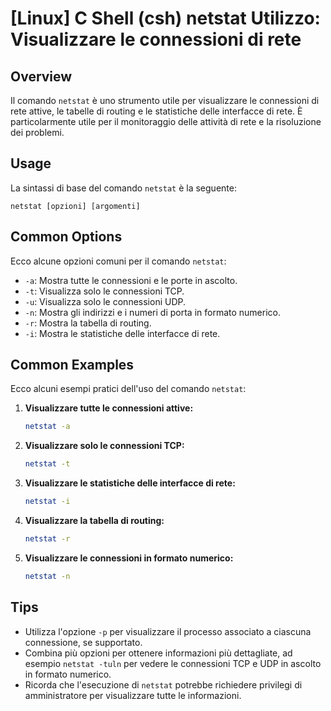 # [Linux] C Shell (csh) netstat Utilizzo: Visualizzare le connessioni di rete

## Overview
Il comando `netstat` è uno strumento utile per visualizzare le connessioni di rete attive, le tabelle di routing e le statistiche delle interfacce di rete. È particolarmente utile per il monitoraggio delle attività di rete e la risoluzione dei problemi.

## Usage
La sintassi di base del comando `netstat` è la seguente:

```
netstat [opzioni] [argomenti]
```

## Common Options
Ecco alcune opzioni comuni per il comando `netstat`:

- `-a`: Mostra tutte le connessioni e le porte in ascolto.
- `-t`: Visualizza solo le connessioni TCP.
- `-u`: Visualizza solo le connessioni UDP.
- `-n`: Mostra gli indirizzi e i numeri di porta in formato numerico.
- `-r`: Mostra la tabella di routing.
- `-i`: Mostra le statistiche delle interfacce di rete.

## Common Examples
Ecco alcuni esempi pratici dell'uso del comando `netstat`:

1. **Visualizzare tutte le connessioni attive:**
   ```bash
   netstat -a
   ```

2. **Visualizzare solo le connessioni TCP:**
   ```bash
   netstat -t
   ```

3. **Visualizzare le statistiche delle interfacce di rete:**
   ```bash
   netstat -i
   ```

4. **Visualizzare la tabella di routing:**
   ```bash
   netstat -r
   ```

5. **Visualizzare le connessioni in formato numerico:**
   ```bash
   netstat -n
   ```

## Tips
- Utilizza l'opzione `-p` per visualizzare il processo associato a ciascuna connessione, se supportato.
- Combina più opzioni per ottenere informazioni più dettagliate, ad esempio `netstat -tuln` per vedere le connessioni TCP e UDP in ascolto in formato numerico.
- Ricorda che l'esecuzione di `netstat` potrebbe richiedere privilegi di amministratore per visualizzare tutte le informazioni.